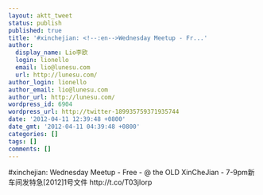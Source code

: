 ```yaml
---
layout: aktt_tweet
status: publish
published: true
title: '#xinchejian: <!--:en-->Wednesday Meetup - Fr...'
author:
  display_name: Lio李欧
  login: lionello
  email: lio@lunesu.com
  url: http://lunesu.com/
author_login: lionello
author_email: lio@lunesu.com
author_url: http://lunesu.com/
wordpress_id: 6904
wordpress_url: http://twitter-189935759371935744
date: '2012-04-11 12:39:48 +0800'
date_gmt: '2012-04-11 04:39:48 +0800'
categories: []
tags: []
comments: []
---
```

<p>#xinchejian: <!--:en-->Wednesday Meetup - Free - @ the OLD XinCheJian - 7-9pm<!--:--><!--:zh-->新车间发特急[2012]1号文件<!--:--> http://t.co/T03jIorp</p>
